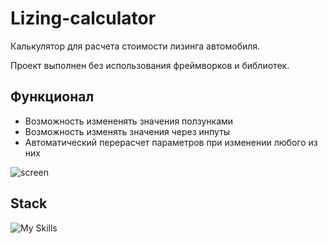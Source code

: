 # Lizing-calculator

Калькулятор для расчета стоимости лизинга автомобиля.

Проект выполнен без использования фреймворков и библиотек.

## Функционал

- Возможность измененять значения ползунками
- Возможность изменять значения через инпуты
- Автоматический перерасчет параметров при изменении любого из них

![screen](https://github.com/MakhovRoman/Lizing-calculator/assets/70774476/73a4b3ea-e06e-4684-9a9c-352cc4f76ef0)

## Stack

![My Skills](https://skillicons.dev/icons?i=html,css,sass,js)
